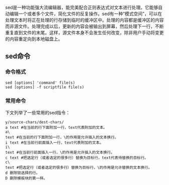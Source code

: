 sed是一种功能强大流编辑器，能完美配合正则表达式对文本进行处理。它能够自动编辑一个或者多个文件，简化文件的反复操作。sed有一种“模式空间”，可以在处理文本时将正在处理的行存储到临时的缓冲区中。处理的内容都是缓冲区的内容而非源文件。处理完成以后，更新的内容会被输出到屏幕，然后处理下一行，不断重复直到文件的末尾。这样，源文件本身不会发生任何改变，除非用户手动将变更的内容重定向到本地磁盘上。

## sed命令
### 命令格式
```shell
sed [options] 'command' file(s)
sed [options] -f scriptfile file(s)
```

### 常用命令
下文列举了一些常用的sed指令：
```shell
y/source-chars/dest-chars/ 
a text #在当前的行下面附加一行，text代表附加的文本。
a\
text #在当前的行下面附加一行，\的作用是允许插入的文本换行。
i text #在当前行前面插入一行，text代表附加的文本。
i\
text #在当前行前面插入一行，\的作用是允许插入的文本换行。
c text #把选定行（或者选定的很多行）替换为目标行，text代表待替换的目标行。
c\
text #把选定行（或者选定的很多行）替换为目标行，\的作用是允许替换的文本换行。
d 删除锁选择的行。
D 删除模板块的第一样。

```
